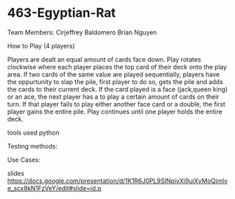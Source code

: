 # 463-Egyptian-Rat

Team Members:
Cirjeffrey Baldomero
Brian Nguyen

How to Play (4 players)

Players are dealt an equal amount of cards face down. Play rotates clockwise where each player places the top card of their deck onto the play area. If two cards of the same value are played sequentially, players have the oppurtunity to slap the pile, first player to do so, gets the pile and adds the cards to their current deck. If the card played is a face (jack,queen king) or an ace, the next player has a to play a certain amount of cards on their turn. If that player fails to play either another face card or a double, the first player gains the entire pile. Play continues until one player holds the entire deck. 
  
tools used 
python

Testing methods:

Use Cases:


slides 
https://docs.google.com/presentation/d/1K1R6J0PL9SINpivXi9uiXvMoQimlve_scx8kN1FzVeY/edit#slide=id.p
